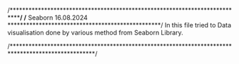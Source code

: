 /***********************************************************************************************/
/********************      Seaborn 16.08.2024  *************************************************/
In this file tried to Data visualisation done by various method from Seaborn Library.

/***************************************************************************************************/
